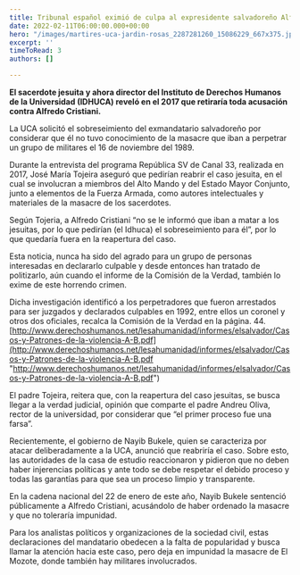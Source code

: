 ```yaml
---
title: Tribunal español eximió de culpa al expresidente salvadoreño Alfredo Cristiani
date: 2022-02-11T06:00:00.000+00:00
hero: "/images/martires-uca-jardin-rosas_2287281260_15086229_667x375.jpg"
excerpt: ''
timeToRead: 3
authors: []

---
```

**El sacerdote jesuita y ahora director del Instituto de Derechos Humanos de la Universidad (IDHUCA) reveló en el 2017 que retiraría toda acusación contra Alfredo Cristiani.**

La UCA solicitó el sobreseimiento del exmandatario salvadoreño por considerar que él no tuvo conocimiento de la masacre que iban a perpetrar un grupo de militares el 16 de noviembre del 1989.

Durante la entrevista del programa República SV de Canal 33, realizada en 2017, José María Tojeira aseguró que pedirían reabrir el caso jesuita, en el cual se involucran a miembros del Alto Mando y del Estado Mayor Conjunto, junto a elementos de la Fuerza Armada, como autores intelectuales y materiales de la masacre de los sacerdotes.

Según Tojeria, a Alfredo Cristiani “no se le informó que iban a matar a los jesuitas, por lo que pedirían (el Idhuca) el sobreseimiento para él”, por lo que quedaría fuera en la reapertura del caso.

Esta noticia, nunca ha sido del agrado para un grupo de personas interesadas en declararlo culpable y desde entonces han tratado de politizarlo, aún cuando el informe de la Comisión de la Verdad, también lo exime de este horrendo crimen.

Dicha investigación identificó a los perpetradores que fueron arrestados para ser juzgados y declarados culpables en 1992, entre ellos un coronel y otros dos oficiales, recalca la Comisión de la Verdad en la página. 44. [http://www.derechoshumanos.net/lesahumanidad/informes/elsalvador/Casos-y-Patrones-de-la-violencia-A-B.pdf](http://www.derechoshumanos.net/lesahumanidad/informes/elsalvador/Casos-y-Patrones-de-la-violencia-A-B.pdf "http://www.derechoshumanos.net/lesahumanidad/informes/elsalvador/Casos-y-Patrones-de-la-violencia-A-B.pdf")

El padre Tojeira, reitera que, con la reapertura del caso jesuitas, se busca llegar a la verdad judicial, opinión que comparte el padre Andreu Oliva, rector de la universidad, por considerar que “el primer proceso fue una farsa”.

Recientemente, el gobierno de Nayib Bukele, quien se caracteriza por atacar deliberadamente a la UCA, anunció que reabriría el caso. Sobre esto, las autoridades de la casa de estudio reaccionaron y pidieron que no deben haber injerencias políticas y ante todo se debe respetar el debido proceso y todas las garantías para que sea un proceso limpio y transparente.

En la cadena nacional del 22 de enero de este año, Nayib Bukele sentenció públicamente a Alfredo Cristiani, acusándolo de haber ordenado la masacre y que no toleraría impunidad.

Para los analistas políticos y organizaciones de la sociedad civil, estas declaraciones del mandatario obedecen a la falta de popularidad y busca llamar la atención hacia este caso, pero deja en impunidad la masacre de El Mozote, donde también hay militares involucrados.